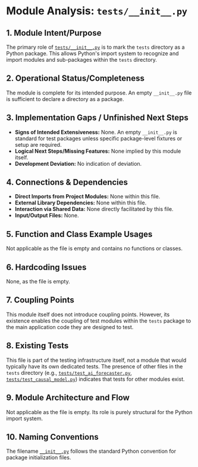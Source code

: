 # Module Analysis: `tests/__init__.py`

## 1. Module Intent/Purpose

The primary role of [`tests/__init__.py`](tests/__init__.py:1) is to mark the `tests` directory as a Python package. This allows Python's import system to recognize and import modules and sub-packages within the `tests` directory.

## 2. Operational Status/Completeness

The module is complete for its intended purpose. An empty `__init__.py` file is sufficient to declare a directory as a package.

## 3. Implementation Gaps / Unfinished Next Steps

*   **Signs of Intended Extensiveness:** None. An empty `__init__.py` is standard for test packages unless specific package-level fixtures or setup are required.
*   **Logical Next Steps/Missing Features:** None implied by this module itself.
*   **Development Deviation:** No indication of deviation.

## 4. Connections & Dependencies

*   **Direct Imports from Project Modules:** None within this file.
*   **External Library Dependencies:** None within this file.
*   **Interaction via Shared Data:** None directly facilitated by this file.
*   **Input/Output Files:** None.

## 5. Function and Class Example Usages

Not applicable as the file is empty and contains no functions or classes.

## 6. Hardcoding Issues

None, as the file is empty.

## 7. Coupling Points

This module itself does not introduce coupling points. However, its existence enables the coupling of test modules within the `tests` package to the main application code they are designed to test.

## 8. Existing Tests

This file is part of the testing infrastructure itself, not a module that would typically have its own dedicated tests. The presence of other files in the `tests` directory (e.g., [`tests/test_ai_forecaster.py`](tests/test_ai_forecaster.py:), [`tests/test_causal_model.py`](tests/test_causal_model.py:)) indicates that tests for other modules exist.

## 9. Module Architecture and Flow

Not applicable as the file is empty. Its role is purely structural for the Python import system.

## 10. Naming Conventions

The filename [`__init__.py`](tests/__init__.py:1) follows the standard Python convention for package initialization files.